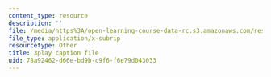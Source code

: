```yaml
---
content_type: resource
description: ''
file: /media/https%3A/open-learning-course-data-rc.s3.amazonaws.com/res-3-003-learn-to-build-your-own-videogame-with-the-unity-game-engine-and-microsoft-kinect-january-iap-2017/78a92462d66ebd9bc9f6f6e79d043033_JJRijRD4l-g.srt
file_type: application/x-subrip
resourcetype: Other
title: 3play caption file
uid: 78a92462-d66e-bd9b-c9f6-f6e79d043033
---
```

